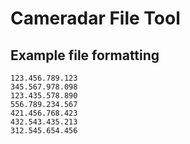 # Cameradar File Tool

## Example file formatting
```
123.456.789.123
345.567.978.098
123.435.578.890
556.789.234.567
421.456.768.423
432.543.435.213
312.545.654.456
```
